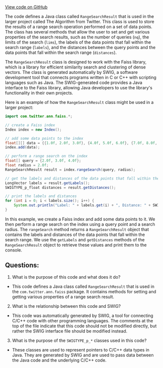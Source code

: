 [View code on GitHub](https://github.com/misbahsy/the-algorithm/ann/src/main/java/com/twitter/ann/faiss/swig/RangeSearchResult.java)

The code defines a Java class called `RangeSearchResult` that is used in the larger project called The Algorithm from Twitter. This class is used to store the results of a range search operation performed on a set of data points. The class has several methods that allow the user to set and get various properties of the search results, such as the number of queries (`nq`), the limits of the search (`lims`), the labels of the data points that fall within the search range (`labels`), and the distances between the query points and the data points that fall within the search range (`distances`).

The `RangeSearchResult` class is designed to work with the Faiss library, which is a library for efficient similarity search and clustering of dense vectors. The class is generated automatically by SWIG, a software development tool that connects programs written in C or C++ with scripting languages such as Java. The SWIG-generated code provides a Java interface to the Faiss library, allowing Java developers to use the library's functionality in their own projects.

Here is an example of how the `RangeSearchResult` class might be used in a larger project:

```java
import com.twitter.ann.faiss.*;

// create a Faiss index
Index index = new Index();

// add some data points to the index
float[][] data = {{1.0f, 2.0f, 3.0f}, {4.0f, 5.0f, 6.0f}, {7.0f, 8.0f, 9.0f}};
index.add(data);

// perform a range search on the index
float[] query = {2.0f, 3.0f, 4.0f};
float radius = 2.0f;
RangeSearchResult result = index.rangeSearch(query, radius);

// get the labels and distances of the data points that fall within the search range
LongVector labels = result.getLabels();
SWIGTYPE_p_float distances = result.getDistances();

// print the labels and distances
for (int i = 0; i < labels.size(); i++) {
    System.out.println("Label: " + labels.get(i) + ", Distance: " + SWIGTYPE_p_float.getitem(distances, i));
}
```

In this example, we create a Faiss index and add some data points to it. We then perform a range search on the index using a query point and a search radius. The `rangeSearch` method returns a `RangeSearchResult` object that contains the labels and distances of the data points that fall within the search range. We use the `getLabels` and `getDistances` methods of the `RangeSearchResult` object to retrieve these values and print them to the console.
## Questions: 
 1. What is the purpose of this code and what does it do?
- This code defines a Java class called `RangeSearchResult` that is used in the `com.twitter.ann.faiss` package. It contains methods for setting and getting various properties of a range search result.

2. What is the relationship between this code and SWIG?
- This code was automatically generated by SWIG, a tool for connecting C/C++ code with other programming languages. The comments at the top of the file indicate that this code should not be modified directly, but rather the SWIG interface file should be modified instead.

3. What is the purpose of the `SWIGTYPE_p_*` classes used in this code?
- These classes are used to represent pointers to C/C++ data types in Java. They are generated by SWIG and are used to pass data between the Java code and the underlying C/C++ code.